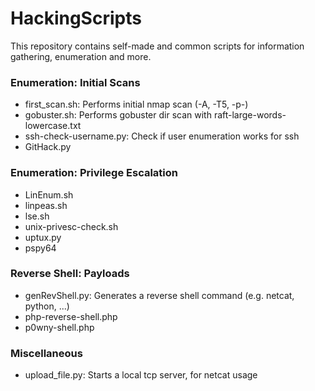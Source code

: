 # HackingScripts

This repository contains self-made and common scripts for information gathering, enumeration and more.

### Enumeration: Initial Scans
- first_scan.sh: Performs initial nmap scan (-A, -T5, -p-)
- gobuster.sh: Performs gobuster dir scan with raft-large-words-lowercase.txt
- ssh-check-username.py: Check if user enumeration works for ssh
- GitHack.py

### Enumeration: Privilege Escalation
- LinEnum.sh
- linpeas.sh
- lse.sh
- unix-privesc-check.sh
- uptux.py
- pspy64

### Reverse Shell: Payloads
- genRevShell.py: Generates a reverse shell command (e.g. netcat, python, ...)
- php-reverse-shell.php
- p0wny-shell.php

### Miscellaneous
- upload_file.py: Starts a local tcp server, for netcat usage
